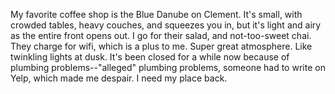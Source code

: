 My favorite coffee shop is the Blue Danube on Clement. It's small, with crowded tables, heavy couches, and squeezes you in, but it's light and airy as the entire front opens out. I go for their salad, and not-too-sweet chai. They charge for wifi, which is a plus to me. Super great atmosphere. Like twinkling lights at dusk. It's been closed for a while now because of plumbing problems--"alleged" plumbing problems, someone had to write on Yelp, which made me despair. I need my place back.